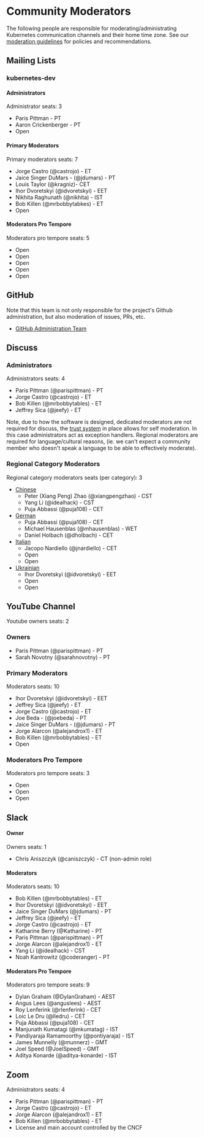 # Community Moderators

The following people are responsible for moderating/administrating Kubernetes
communication channels and their home time zone. See our
[moderation guidelines] for policies and recommendations.

## Mailing Lists

### kubernetes-dev

#### Administrators

Administrator seats: 3

- Paris Pittman  - PT
- Aaron Crickenberger - PT
- Open

#### Primary Moderators

Primary moderators seats: 7

- Jorge Castro (@castrojo) - ET
- Jaice Singer DuMars - (@jdumars) - PT
- Louis Taylor (@kragniz)- CET
- Ihor Dvoretskyi (@idvoretskyi) - EET
- Nikhita Raghunath (@nikhita) - IST
- Bob Killen (@mrbobbytabkes) - ET
- Open

#### Moderators Pro Tempore

Moderators pro tempore seats: 5

- Open
- Open
- Open
- Open
- Open

## GitHub

Note that this team is not only responsible for the project's Github
administration, but also moderation of issues, PRs, etc.

- [GitHub Administration Team]

## Discuss

### Administrators

Administrators seats: 4

- Paris Pittman (@parispittman) - PT
- Jorge Castro (@castrojo) - ET
- Bob Killen (@mrbobbytables) - ET
- Jeffrey Sica (@jeefy) - ET

Note, due to how the software is designed, dedicated moderators are not required
for discuss, the [trust system] in place allows for self moderation. In this
case administrators act as exception handlers. Regional moderators are required
for language/cultural reasons, (ie. we can't expect a community member who
doesn't speak a language to be able to effectively moderate).

### Regional Category Moderators

Regional category moderators seats (per category): 3

- [Chinese]
    - Peter (Xiang Peng) Zhao (@xiangpengzhao) - CST
    - Yang Li (@idealhack) - CST
    - Puja Abbassi (@puja108) - CET
- [German]
    - Puja Abbassi (@puja108) - CET
    - Michael Hausenblas (@mhausenblas) - WET
    - Daniel Holbach (@dholbach) - CET
- [Italian]
    - Jacopo Nardiello (@jnardiello) - CET
    - Open
    - Open
- [Ukrainian]
    - Ihor Dvoretskyi (@idvoretskyi) - EET
    - Open
    - Open

## YouTube Channel

Youtube owners seats: 2

### Owners

- Paris Pittman (@parispittman) - PT
- Sarah Novotny (@sarahnovotny) - PT

### Primary Moderators

Moderators seats: 10

- Ihor Dvoretskyi (@idvoretskyi) - EET
- Jeffrey Sica (@jeefy) - ET
- Jorge Castro (@castrojo) - ET
- Joe Beda - (@joebeda) - PT
- Jaice Singer DuMars - (@jdumars) - PT
- Jorge Alarcon (@alejandrox1) - ET
- Bob Killen (@mrbobbytables) - ET
- Open

### Moderators Pro Tempore

Moderators pro tempore seats: 3

- Open
- Open
- Open

## Slack

#### Owner

Owners seats: 1

- Chris Aniszczyk (@caniszczyk) - CT (non-admin role)

#### Moderators

Moderators seats: 10

- Bob Killen (@mrbobbytables) - ET
- Ihor Dvoretskyi (@idvoretskyi) - EET
- Jaice Singer DuMars (@jdumars) - PT
- Jeffrey Sica (@jeefy) - ET
- Jorge Castro (@castrojo) - ET
- Katharine Berry (@Katharine) - PT
- Paris Pittman (@parispittman) - PT
- Jorge Alarcon (@alejandrox1) - ET
- Yang Li (@idealhack) - CST
- Noah Kantrowitz (@coderanger) - PT

#### Moderators Pro Tempore

Moderators pro tempore seats: 9

- Dylan Graham (@DylanGraham) - AEST
- Angus Lees (@anguslees) - AEST
- Roy Lenferink (@rlenferink) - CET
- Loic Le Dru (@lledru) - CET
- Puja Abbassi (@puja108) - CET
- Manjunath Kumatagi (@mkumatag) - IST
- Pandiyaraja Ramamoorthy (@pontiyaraja) - IST
- James Munnelly (@munnerz) - GMT
- Joel Speed (@JoelSpeed) - GMT
- Aditya Konarde (@aditya-konarde) - IST

## Zoom

Administrators seats: 4

- Paris Pittman (@parispittman) - PT
- Jorge Castro (@castrojo) - ET
- Jorge Alarcon (@alejandrox1) - ET
- Bob Killen (@mrbobbytables) - ET
- License and main account controlled by the CNCF

[moderation guidelines]: ./moderation.md
[GitHub Administration Team]: https://git.k8s.io/community/github-management#github-administration-team
[trust system]: https://blog.discourse.org/2018/06/understanding-discourse-trust-levels/
[Chinese]: https://discuss.kubernetes.io/t/about-the-chinese-category/2881
[German]: https://discuss.kubernetes.io/t/about-the-german-category/3152
[Italian]: https://discuss.kubernetes.io/t/about-the-italian-category/2917/2
[Ukrainian]: https://discuss.kubernetes.io/t/about-the-ukrainian-category/2916
